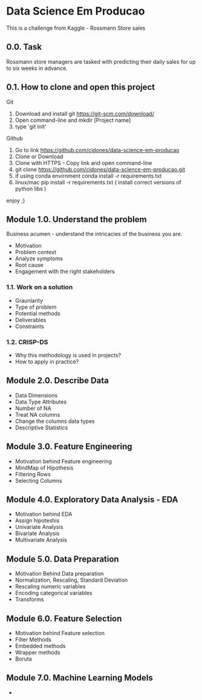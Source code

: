 ﻿# Data Science Em Producao
 
 This is a challenge from Kaggle - Rossmann Store sales
 
 ## 0.0. Task
 
 Rossmann store managers are tasked with predicting their daily sales for up to six weeks in advance.
 
 ## 0.1. How to clone and open this project
 
 Git
 1. Download and install git https://git-scm.com/download/
 2. Open command-line and mkdir [Project name]
 3. type 'git init'
 
 Github
 1. Go to link https://github.com/cidones/data-science-em-producao
 2. Clone or Download 
 3. Clone with HTTPS - Copy link and open command-line
 4. git clone https://github.com/cidones/data-science-em-producao.git
 5. if using conda envirnment conda install -r requirements.txt
 6. linux/mac pip install -r requirements.txt ( install correct versions of python libs )
 
 enjoy ;)
 
 ## Module 1.0. Understand the problem
 
 Business acumen - understand the intricacies of the business you are. 
 * Motivation
 * Problem context
 * Analyze symptoms 
 * Root cause
 * Engagement with the right stakeholders
 
 ### 1.1. Work on a solution
 * Graunlarity
 * Type of problem
 * Potential methods 
 * Deliverables
 * Constraints 
 
### 1.2. CRISP-DS 
* Why this methodology is used in projects?
* How to apply in practice?

## Module 2.0. Describe Data
* Data Dimensions
* Data Type Attributes
* Number of NA
* Treat NA columns
* Change the columns data types
* Descriptive Statistics

## Module 3.0. Feature Engineering
* Motivation behind Feature engineering 
* MindMap of Hipothesis
* Filtering Rows
* Selecting Columns

## Module 4.0. Exploratory Data Analysis - EDA
* Motivation behind EDA
* Assign hipoteshis 
* Univariate Analysis
* Bivariate Analysis
* Multivariate Analysis

## Module 5.0. Data Preparation
* Motivation Behind Data preparation
* Normalization, Rescaling, Standard Deviation
* Rescaling numeric variables
* Encoding categorical variables
* Transforms

## Module 6.0. Feature Selection
* Motivation behind Feature selection
* Filter Methods
* Embedded methods
* Wrapper methods
* Boruta 

## Module 7.0. Machine Learning Models
* 
